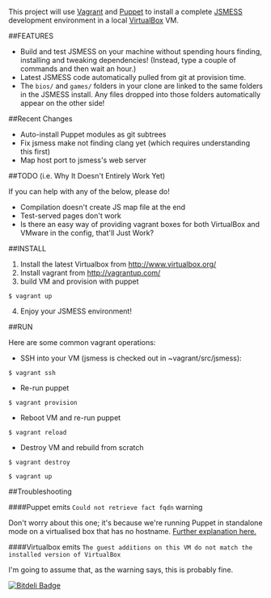This project will use [Vagrant](http://vagrantup.com) and [Puppet](http://puppetlabs.com) to install a complete [JSMESS](https://github.com/jsmess/jsmess/) development environment in a local [VirtualBox](http://virtualbox.org/) VM.

##FEATURES

* Build and test JSMESS on your machine without spending hours finding, installing and tweaking dependencies! (Instead, type a couple of commands and then wait an hour.)
* Latest JSMESS code automatically pulled from git at provision time.
* The `bios/` and `games/` folders in your clone are linked to the same folders in the JSMESS install. Any files dropped into those folders automatically appear on the other side!

##Recent Changes

* Auto-install Puppet modules as git subtrees
* Fix jsmess make not finding clang yet (which requires understanding this first)
* Map host port to jsmess's web server

##TODO (i.e. Why It Doesn't Entirely Work Yet)

If you can help with any of the below, please do!
* Compilation doesn't create JS map file at the end
* Test-served pages don't work
* Is there an easy way of providing vagrant boxes for both VirtualBox and VMware in the config, that'll Just Work?

##INSTALL

1. Install the latest Virtualbox from http://www.virtualbox.org/ 
2. Install vagrant from http://vagrantup.com/
3. build VM and provision with puppet
```
$ vagrant up
```
4. Enjoy your JSMESS environment!

##RUN

Here are some common vagrant operations:

* SSH into your VM (jsmess is checked out in ~vagrant/src/jsmess):
```
$ vagrant ssh
```
* Re-run puppet
```
$ vagrant provision
```
* Reboot VM and re-run puppet
```
$ vagrant reload
```
* Destroy VM and rebuild from scratch
```
$ vagrant destroy 

$ vagrant up
```

##Troubleshooting

####Puppet emits `Could not retrieve fact fqdn` warning

Don't worry about this one; it's because we're running Puppet in standalone mode on a virtualised box that has no hostname. [Further explanation here.](https://github.com/puphpet/puphpet/issues/47)

####Virtualbox emits `The guest additions on this VM do not match the installed version of VirtualBox`

I'm going to assume that, as the warning says, this is probably fine.





[![Bitdeli Badge](https://d2weczhvl823v0.cloudfront.net/yozlet/jsmess-vagrant/trend.png)](https://bitdeli.com/free "Bitdeli Badge")


